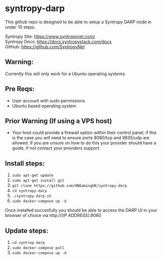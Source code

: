 # syntropy-darp

This github repo is designed to be able to setup a Syntropy DARP node in under 10 steps.

Syntropy Site: https://www.syntropynet.com/ <br>
Syntropy Docs: https://docs.syntropystack.com/docs <br>
GitHub: https://github.com/SyntropyNet <br>

## Warning:
Currently this will only work for a Ubuntu operating systems.

## Pre Reqs:
- User account with sudo permissions
- Ubuntu based operating system

## Prior Warning (If using a VPS host)
- Your host could provide a firewall option within their control panel, if this is the case you will need to ensure ports 8080/tcp and 9835/udp are allowed. If you are unsure on how to do this your provider should have a guide, if not contact your providers support.

## Install steps:
1. `sudo apt-get update`
2. `sudo apt-get install git`
3. `git clone https://github.com/HNGamingUK/syntropy-darp`
4. `cd syntropy-darp`
5. `./syntropy-darp.sh`
6. `sudo docker-compose up -d`

Once installed succesfully you should be able to access the DARP UI in your browser of choice via http://[IP ADDRESS]:8080

## Update steps:
1. `cd syntrop-darp`
2. `sudo docker-compose pull`
3. `sudo docker-compose up -d`
